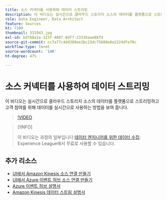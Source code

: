 ```yaml
---
title: 소스 커넥터를 사용하여 데이터 스트리밍
description: 이 비디오는 실시간으로 클라우드 스토리지 소스의 데이터를 플랫폼으로 스트리밍하고 고객 참여를 위해 데이터를 실시간으로 사용하는 방법을 보여 줍니다.
role: Data Engineer, Data Architect
feature: Sources
kt: 7100
thumbnail: 331943.jpg
exl-id: bd788a1e-123f-488f-8df7-23336aae88fd
source-git-commit: cc7a77c4dd380ae1bc23dc75608e8e2224dfe78c
workflow-type: tm+mt
source-wordcount: '140'
ht-degree: 47%

---
```


# 소스 커넥터를 사용하여 데이터 스트리밍

이 비디오는 실시간으로 클라우드 스토리지 소스의 데이터를 플랫폼으로 스트리밍하고 고객 참여를 위해 데이터를 실시간으로 사용하는 방법을 보여 줍니다.


>[!VIDEO](https://video.tv.adobe.com/v/331943?quality=12&learn=on)

>[!INFO]
>
> 이 비디오는 과정의 일부입니다 [데이터 엔지니어를 위한 데이터 수집](https://experienceleague.adobe.com/?lang=ko-KR?recommended=ExperiencePlatform-D-1-2020.1.dataingestion): Experience League에서 무료로 사용할 수 있습니다.

## 추가 리소스

* [UI에서 Amazon Kinesis 소스 연결 만들기](https://experienceleague.adobe.com/docs/experience-platform/sources/ui-tutorials/create/cloud-storage/kinesis.html)
* [UI에서 Azure 이벤트 허브 소스 연결 만들기](https://experienceleague.adobe.com/docs/experience-platform/sources/ui-tutorials/create/cloud-storage/eventhub.html)
* [Azure 이벤트 허브 설명서](https://docs.microsoft.com/en-us/azure/event-hubs/)
* [Amazon Kinesis 데이터 스트림 설명서](https://docs.aws.amazon.com/kinesis/index.html)
